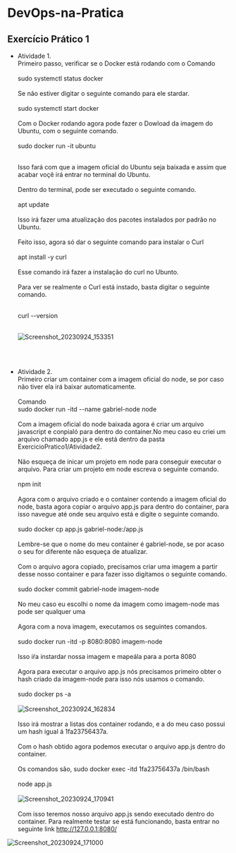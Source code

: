 # DevOps-na-Pratica

## Exercício Prático 1
- Atividade 1. <br>
  Primeiro passo, verificar se o Docker está rodando com o Comando <br><br>
  sudo systemctl status docker <br><br>
  Se não estiver digitar o seguinte comando para ele stardar. <br><br>
  sudo systemctl start docker <br><br>
  Com o Docker rodando agora pode fazer o Dowload da imagem do Ubuntu, com o seguinte comando. <br><br>
  sudo docker run -it ubuntu <br><br>

  Isso fará com que a imagem oficial do Ubuntu seja baixada e assim que acabar voçê irá entrar no terminal do Ubuntu. <br><br>
  Dentro do terminal, pode ser executado o seguinte comando. <br><br>
  apt update <br><br>
  Isso irá fazer uma atualização dos pacotes instalados por padrão no Ubuntu. <br><br>
  Feito isso, agora só dar o seguinte comando para instalar o Curl <br><br>
  apt install -y curl <br><br>
  Esse comando irá fazer a instalação do curl no Ubunto. <br><br>
  Para ver se realmente o Curl está instado, basta digitar o seguinte comando. <br><br>
  
  curl --version <br><br>
  
  ![Screenshot_20230924_153351](https://github.com/GabrielNathan12/DevOps-na-Pratica/assets/76185909/47d9d949-eb61-40c0-9f24-11d828a5b365)
  
  <br><br>
- Atividade 2.<br>
  Primeiro criar um container com a imagem oficial do node, se por caso não tiver ela irá baixar automaticamente. <br><br>
  Comando <br>
  sudo docker run -itd --name gabriel-node node
  <br><br>
  Com a imagem oficial do node baixada agora é criar um arquivo javascript e conpialó para dentro do container.No meu caso eu criei um arquivo chamado app.js e ele está dentro da pasta ExercicioPratico1/Atividade2. <br> <br>
  Não esqueça de inicar um projeto em node para conseguir executar o arquivo. Para criar um projeto em node escreva o seguinte comando. <br><br>
  npm init <br><br>
  Agora com o arquivo criado e o container contendo a imagem oficial do node, basta agora copiar o arquivo app.js para dentro do container, para isso navegue até onde seu arquivo está e digite o seguinte comando. <br><br>
  sudo docker cp app.js gabriel-node:/app.js <br><br>
  Lembre-se que o nome do meu container é gabriel-node, se por acaso o seu for diferente não esqueça de atualizar. <br><br>
  Com o arquivo agora copiado, precisamos criar uma imagem a partir desse nosso container e para fazer isso digitamos o seguinte comando. <br><br>
  sudo docker commit gabriel-node imagem-node <br><br>
No meu caso eu escolhi o nome da imagem como imagem-node mas pode ser qualquer uma <br><br>
Agora com a nova imagem, executamos os seguintes comandos. <br><br>
sudo docker run -itd -p 8080:8080 imagem-node <br><br>
Isso iŕa instardar nossa imagem e mapeála para a porta 8080 <br><br>
Agora para executar o arquivo app.js nós precisamos primeiro obter o hash criado da imagem-node para isso nós usamos o comando. <br><br>
sudo docker ps -a <br><br>
![Screenshot_20230924_162834](https://github.com/GabrielNathan12/DevOps-na-Pratica/assets/76185909/4acc6bf8-c8ec-4b82-816a-8b5a5fbd103a)
<br><br>
Isso irá mostrar a listas dos container rodando, e a do meu caso possui um hash igual á 1fa23756437a. <br><br>
Com o hash obtido agora podemos executar o arquivo app.js dentro do container. <br><br>
Os comandos são, sudo docker exec -itd 1fa23756437a  /bin/bash <br><br>
node app.js <br><br>
![Screenshot_20230924_170941](https://github.com/GabrielNathan12/DevOps-na-Pratica/assets/76185909/dbf1394e-54af-4ff3-a257-c4e34e18effb)
<br><br>
Com isso teremos nosso arquivo app.js sendo executado dentro do container. Para realmente testar se está funcionando, basta entrar no seguinte link http://127.0.0.1:8080/

![Screenshot_20230924_171000](https://github.com/GabrielNathan12/DevOps-na-Pratica/assets/76185909/90714fdf-874b-4475-a3fe-b43ea31c37d0)

